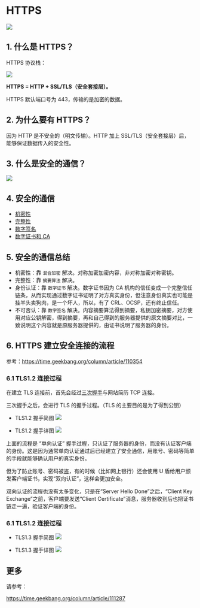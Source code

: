 # HTTPS

<img src="../../思维导图/HTTPS.png">

## 1. 什么是 HTTPS？

HTTPS 协议栈：

<img src="./assets/http-vs-https.png">

**HTTPS = HTTP + SSL/TLS（安全套接层）。**

HTTPS 默认端口号为 443，传输的是加密的数据。

## 2. 为什么要有 HTTPS？

因为 HTTP 是不安全的（明文传输）。HTTP 加上 SSL/TLS（安全套接层）后，能够保证数据传入的安全性。

## 3. 什么是安全的通信？

<img src="../../思维导图/安全的通信.png">

## 4. 安全的通信

- [机密性](./安全的通信/机密性.md)
- [完整性](./安全的通信/完整性.md)
- [数字签名](./安全的通信/数字签名.md)
- [数字证书和 CA](./安全的通信/数字证书和CA.md)

## 5. 安全的通信总结

- 机密性：靠 `混合加密` 解决。对称加密加密内容，非对称加密对称密钥。
- 完整性：靠 `摘要算法` 解决。
- 身份认证：靠 `数字证书` 解决。数字证书因为 CA 机构的信任变成一个完整信任链条，从而实现通过数字证书证明了对方真实身份，但注意身份真实也可能是挂羊头卖狗肉，是一个坏人，所以，有了 CRL、OCSP，还有终止信任。
- 不可否认：靠 `数字签名` 解决。内容摘要算法得到摘要，私钥加密摘要，对方使用对应公钥解密，得到摘要，再和自己得到的服务器提供的原文摘要对比，一致说明这个内容就是原服务器提供的，由证书说明了服务器的身份。

## 6. HTTPS 建立安全连接的流程

参考：https://time.geekbang.org/column/article/110354

### 6.1 TLS1.2 连接过程

在建立 TLS 连接前，首先会经过[三次握手](./TCP三次握手四次挥手.md)与网站简历 TCP 连接。

三次握手之后，会进行 TLS 的握手过程。（TLS 的主要目的是为了得到公钥）

- TLS1.2 握手简图
  <img src="./assets/TLS1.2握手过程.png">

- TLS1.2 握手详图
  <img src="./assets/TLS1.2握手过程2.png">

上面的流程是 “单向认证” 握手过程，只认证了服务器的身份，而没有认证客户端的身份。这是因为通常单向认证通过后已经建立了安全通信，用账号、密码等简单的手段就能够确认用户的真实身份。

但为了防止账号、密码被盗，有的时候（比如网上银行）还会使用 U 盾给用户颁发客户端证书，实现“双向认证”，这样会更加安全。

双向认证的流程也没有太多变化，只是在“Server Hello Done”之后，“Client Key Exchange”之前，客户端要发送“Client Certificate”消息，服务器收到后也把证书链走一遍，验证客户端的身份。

### 6.1 TLS1.2 连接过程

- TLS1.3 握手简图
  <img src="./assets/TLS1.3握手简图.png">

- TLS1.3 握手详图
  <img src="./assets/TLS1.3握手详图.png">

## 更多

请参考：

https://time.geekbang.org/column/article/111287
